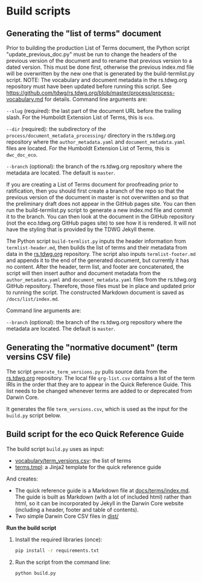 # Build scripts

## Generating the "list of terms" document

Prior to building the production List of Terms document, the Python script "update_previous_doc.py" must be run to change the headers of the previous version of the document and to rename that previous version to a dated version. This must be done first, otherwise the previous index.md file will be overwritten by the new one that is generated by the build-termlist.py script. NOTE: The vocabulary and document metadata in the rs.tdwg.org repository must have been updated before running this script. See <https://github.com/tdwg/rs.tdwg.org/blob/master/process/process-vocabulary.md> for details. Command line arguments are:

`--slug` (required): the last part of the document URL before the trailing slash. For the Humboldt Extension List of Terms, this is `eco`.

`--dir` (required): the subdirectory of the `process/document_metadata_processing/` directory in the rs.tdwg.org repository where the `author_metadata.yaml` and `document_metadata.yaml` files are located. For the Humboldt Extension List of Terms, this is `dwc_doc_eco`.

`--branch` (optional): the branch of the rs.tdwg.org repository where the metadata are located. The default is `master`.

If you are creating a List of Terms document for proofreading prior to ratification, then you should first create a branch of the repo so that the previous version of the document in master is not overwritten and so that the preliminary draft does not appear in the GitHub pages site. You can then run the build-termlist.py script to generate a new index.md file and commit it to the branch. You can then look at the document in the GitHub repository (not the eco.tdwg.org GitHub pages site) to see how it is rendered. It will not have the styling that is provided by the TDWG Jekyll theme.

The Python script `build-termlist.py` inputs the header information from `termlist-header.md`, then builds the list of terms and their metadata from data in the [rs.tdwg.org](http://github.com/tdwg/rs.tdwg.org) repository. The script also inputs `termlist-footer.md` and appends it to the end of the generated document, but currently it has no content. After the header, term list, and footer are concatenated, the script will then insert author and document metadata from the `author_metadata.yaml` and `document_metadata.yaml` files from the rs.tdwg.org GitHub repository. Therefore, those files must be in place and updated prior to running the script. The constructed Markdown document is saved as `/docs/list/index.md`. 

Command line arguments are:

`--branch` (optional): the branch of the rs.tdwg.org repository where the metadata are located. The default is `master`.


## Generating the "normative document" (term versins CSV file)

The script `generate_term_versions.py` pulls source data from the [rs.tdwg.org](http://github.com/tdwg/rs.tdwg.org) repository. The local file `qrg-list.csv` contains a list of the term IRIs in the order that they are to appear in the Quick Reference Guide. This list needs to be changed whenever terms are added to or deprecated from Darwin Core.

It generates the file `term_versions.csv`, which is used as the input for the `build.py` script below.

## Build script for the eco Quick Reference Guide

The build script `build.py` uses as input:

* [vocabulary/term_versions.csv](../vocabulary/term_versions.csv): the list of terms
* [terms.tmpl](terms.tmpl): a Jinja2 template for the quick reference guide

And creates:

* The quick reference guide is a Markdown file at [docs/terms/index.md](../docs/terms/index.md). The guide is built as Markdown (with a lot of included html) rather than html, so it can be incorporated by Jekyll in the Darwin Core website (including a header, footer and table of contents).
* Two simple Darwin Core CSV files in [dist/](../dist/)

**Run the build script**

1. Install the required libraries (once):

    ```bash
    pip install -r requirements.txt
    ```

2. Run the script from the command line:

    ```bash
    python build.py
    ```

